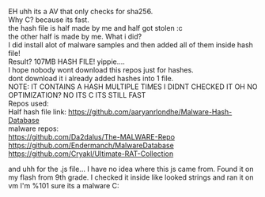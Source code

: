 EH uhh its a AV that only checks for sha256.<br>
Why C? because its fast.<br>
the hash file is half made by me and half got stolen :c<br>
the other half is made by me. What i did?<br>
I did install alot of malware samples and then added all of them inside hash file!<br>
Result? 107MB HASH FILE! yippie....<br>
I hope nobody wont download this repos just for hashes.<br>
dont download it i already added hashes into 1 file.<br>
NOTE: IT CONTAINS A HASH MULTIPLE TIMES I DIDNT CHECKED IT OH NO OPTIMIZATION? NO ITS C ITS STILL FAST<br>
Repos used:<br>
Half hash file link: https://github.com/aaryanrlondhe/Malware-Hash-Database<br>
malware repos:<br>
https://github.com/Da2dalus/The-MALWARE-Repo<br>
https://github.com/Endermanch/MalwareDatabase<br>
https://github.com/Cryakl/Ultimate-RAT-Collection<br>


and uhh for the .js file... I have no idea where this js came from. Found it on my flash from 9th grade. I checked it inside like looked strings and ran it on vm I'm %101 sure its a malware C:
